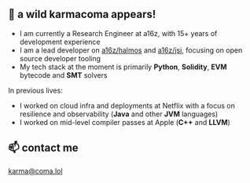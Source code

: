 ## 🦄 a wild karmacoma appears!

- I am currently a Research Engineer at a16z, with 15+ years of development experience
- I am a lead developer on [a16z/halmos](https://github.com/a16z/halmos) and [a16z/jsi](https://github.com/a16z/halmos), focusing on open source developer tooling
- My tech stack at the moment is primarily **Python**, **Solidity**, **EVM** bytecode and **SMT** solvers

In previous lives:
- I worked on cloud infra and deployments at Netflix with a focus on resilience and observability (**Java** and other **JVM** languages)
- I worked on mid-level compiler passes at Apple (**C++** and **LLVM**)

## 📫 contact me

karma@coma.lol

<!--
**0xkarmacoma/0xkarmacoma** is a ✨ _special_ ✨ repository because its `README.md` (this file) appears on your GitHub profile.

Here are some ideas to get you started:

- 🔭 I’m currently working on ...
- 🌱 I’m currently learning ...
- 👯 I’m looking to collaborate on ...
- 🤔 I’m looking for help with ...
- 💬 Ask me about ...
- 📫 How to reach me: ...
- 😄 Pronouns: ...
- ⚡ Fun fact: ...
-->

